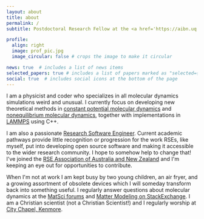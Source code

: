 ```yaml
---
layout: about
title: about
permalink: /
subtitle: Postdoctoral Research Fellow at the <a href='https://aibn.uq.edu.au'>Australian Institute for Bioengineering and Nanotechnology</a>

profile:
  align: right
  image: prof_pic.jpg
  image_circular: false # crops the image to make it circular

news: true  # includes a list of news items
selected_papers: true # includes a list of papers marked as "selected={true}"
social: true  # includes social icons at the bottom of the page
---
```


I am a physicist and coder who specializes in all molecular dynamics simulations weird and unusual. I currently focus on developing new theoretical methods in [constant potential molecular dynamics](/projects/constant-potential-molecular-dynamics/) and [nonequilibrium molecular dynamics](/projects/nonequilibrium-molecular-dynamics/), together with implementations in [LAMMPS](https://www.lammps.org) using C++.

I am also a passionate [Research Software Engineer](https://researchsoftware.org). Current academic pathways provide little recognition or progression for the work RSEs, like myself, put into developing open source software and making it accessible to the wider research community. I hope to somehow help to change that! I've joined the [RSE Association of Australia and New Zealand](https://rse-aunz.github.io) and I'm keeping an eye out for opportunities to contribute.

When I'm not at work I am kept busy by two young children, an air fryer, and a growing assortment of obsolete devices which I will someday transform back into something useful. I regularly answer questions about molecular dynamics at the [MatSci forums](https://matsci.org/c/lammps/40) and [Matter Modeling on StackExchange](https://mattermodeling.stackexchange.com). I am a Christian scientist (not a Christian Scientist!) and I regularly worship at [City Chapel, Kenmore](https://www.citychapel.com.au/).
